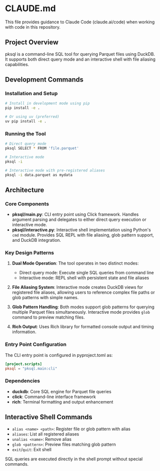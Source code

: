 # CLAUDE.md

This file provides guidance to Claude Code (claude.ai/code) when working with code in this repository.

## Project Overview

pksql is a command-line SQL tool for querying Parquet files using DuckDB. It supports both direct query mode and an interactive shell with file aliasing capabilities.

## Development Commands

### Installation and Setup
```bash
# Install in development mode using pip
pip install -e .

# Or using uv (preferred)
uv pip install -e .
```

### Running the Tool
```bash
# Direct query mode
pksql SELECT * FROM 'file.parquet'

# Interactive mode
pksql -i

# Interactive mode with pre-registered aliases
pksql -i data.parquet as mydata
```

## Architecture

### Core Components

- **pksql/main.py**: CLI entry point using Click framework. Handles argument parsing and delegates to either direct query execution or interactive mode.
- **pksql/interactive.py**: Interactive shell implementation using Python's `cmd` module. Provides SQL REPL with file aliasing, glob pattern support, and DuckDB integration.

### Key Design Patterns

1. **Dual Mode Operation**: The tool operates in two distinct modes:
   - Direct query mode: Execute single SQL queries from command line
   - Interactive mode: REPL shell with persistent state and file aliases

2. **File Aliasing System**: Interactive mode creates DuckDB views for registered file aliases, allowing users to reference complex file paths or glob patterns with simple names.

3. **Glob Pattern Handling**: Both modes support glob patterns for querying multiple Parquet files simultaneously. Interactive mode provides `glob` command to preview matching files.

4. **Rich Output**: Uses Rich library for formatted console output and timing information.

### Entry Point Configuration

The CLI entry point is configured in pyproject.toml as:
```toml
[project.scripts]
pksql = "pksql.main:cli"
```

### Dependencies

- **duckdb**: Core SQL engine for Parquet file queries
- **click**: Command-line interface framework
- **rich**: Terminal formatting and output enhancement

## Interactive Shell Commands

- `alias <name> <path>`: Register file or glob pattern with alias
- `aliases`: List all registered aliases  
- `unalias <name>`: Remove alias
- `glob <pattern>`: Preview files matching glob pattern
- `exit`/`quit`: Exit shell

SQL queries are executed directly in the shell prompt without special commands.